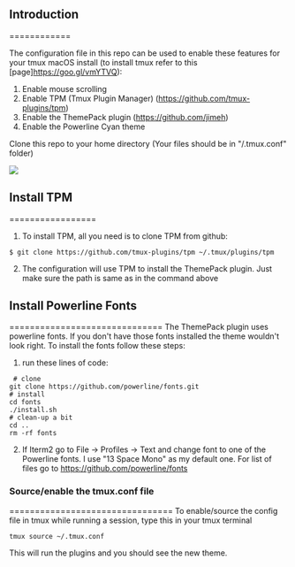## Introduction
============

The configuration file in this repo can be used to enable these features for your tmux macOS install (to install tmux refer to this [page]https://goo.gl/vmYTVQ):
1. Enable mouse scrolling 
2. Enable TPM (Tmux Plugin Manager) (https://github.com/tmux-plugins/tpm)
3. Enable the ThemePack plugin (https://github.com/jimeh)
4. Enable the Powerline Cyan theme 

Clone this repo to your home directory (Your files should be in "/.tmux.conf" folder)

<img src="tmux_config_screenshot.gif" />

## Install TPM
=================
1. To install TPM, all you need is to clone TPM from github:

```
$ git clone https://github.com/tmux-plugins/tpm ~/.tmux/plugins/tpm
```

2. The configuration will use TPM to install the ThemePack plugin. Just make sure the path is same as in the command above



## Install Powerline Fonts
==============================
The ThemePack plugin uses powerline fonts. If you don't have those fonts installed the theme wouldn't look right. To install the fonts follow these steps:

1. run these lines of code:

```
 # clone
git clone https://github.com/powerline/fonts.git
# install
cd fonts
./install.sh
# clean-up a bit
cd ..
rm -rf fonts
```

2.  If Iterm2 go to File -> Profiles -> Text and change font to one of the Powerline fonts. I use "13 Space Mono" as my default one. For list of files go to https://github.com/powerline/fonts

### Source/enable the tmux.conf file
================================
To enable/source the config file in tmux while running a session, type this in your tmux terminal

```
tmux source ~/.tmux.conf
```

This will run the plugins and you should see the new theme.
